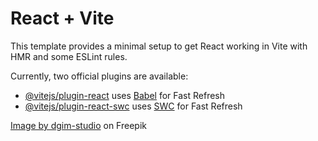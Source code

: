 # React + Vite

This template provides a minimal setup to get React working in Vite with HMR and some ESLint rules.

Currently, two official plugins are available:

- [@vitejs/plugin-react](https://github.com/vitejs/vite-plugin-react/blob/main/packages/plugin-react/README.md) uses [Babel](https://babeljs.io/) for Fast Refresh
- [@vitejs/plugin-react-swc](https://github.com/vitejs/vite-plugin-react-swc) uses [SWC](https://swc.rs/) for Fast Refresh

<a href="https://www.freepik.com/
free-vector/vintage-monochrome-gorilla-head
_7987671.htm#fromView=search&page=3&position
=18&uuid=7c6c5673-d684-439d-8997-20add4882beb">
Image by dgim-studio</a> on Freepik
